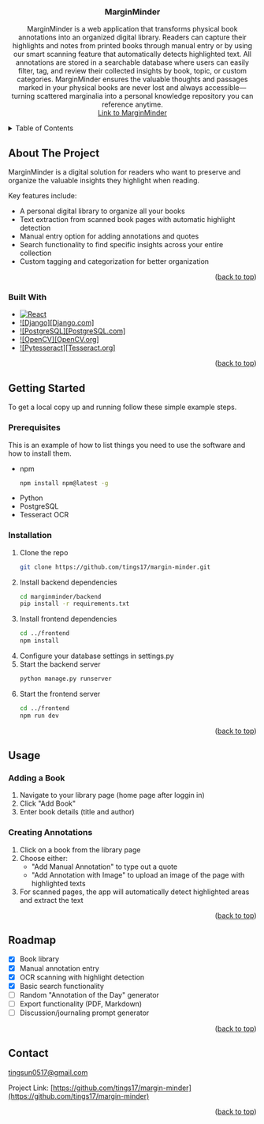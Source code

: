 <h3 align="center">MarginMinder</h3>

  <p align="center">
    MarginMinder is a web application that transforms physical book annotations into an organized digital library. Readers can capture their highlights and notes from printed books through manual entry or by using our smart scanning feature that automatically detects highlighted text. All annotations are stored in a searchable database where users can easily filter, tag, and review their collected insights by book, topic, or custom categories. MarginMinder ensures the valuable thoughts and passages marked in your physical books are never lost and always accessible—turning scattered marginalia into a personal knowledge repository you can reference anytime.
    <br />
    <a href="https://github.com/tings17/margin-minder">Link to MarginMinder</a>
  </p>
</div>


<details>
  <summary>Table of Contents</summary>
  <ol>
    <li>
      <a href="#about-the-project">About The Project</a>
      <ul>
        <li><a href="#built-with">Built With</a></li>
      </ul>
    </li>
    <li>
      <a href="#getting-started">Getting Started</a>
      <ul>
        <li><a href="#prerequisites">Prerequisites</a></li>
        <li><a href="#installation">Installation</a></li>
      </ul>
    </li>
    <li><a href="#usage">Usage</a></li>
    <li><a href="#roadmap">Roadmap</a></li>
    <li><a href="#contact">Contact</a></li>
  </ol>
</details>



## About The Project

MarginMinder is a digital solution for readers who want to preserve and organize the valuable insights they highlight when reading.

Key features include:

* A personal digital library to organize all your books
* Text extraction from scanned book pages with automatic highlight detection
* Manual entry option for adding annotations and quotes
* Search functionality to find specific insights across your entire collection
* Custom tagging and categorization for better organization

<p align="right">(<a href="#readme-top">back to top</a>)</p>



### Built With

* [![React][React.js]][React-url]
* [![Django][Django.com]][Django-url]
* [![PostgreSQL][PostgreSQL.com]][PostgreSQL-url]
* [![OpenCV][OpenCV.org]][OpenCV-url]
* [![Pytesseract][Tesseract.org]][Tesseract-url]
<p align="right">(<a href="#readme-top">back to top</a>)</p>



<!-- GETTING STARTED -->
## Getting Started

To get a local copy up and running follow these simple example steps.

### Prerequisites

This is an example of how to list things you need to use the software and how to install them.
* npm
  ```sh
  npm install npm@latest -g
  ```
* Python 
* PostgreSQL
* Tesseract OCR

### Installation

1. Clone the repo
   ```sh
   git clone https://github.com/tings17/margin-minder.git
   ```
2. Install backend dependencies
   ```sh
   cd marginminder/backend
   pip install -r requirements.txt
   ```
3. Install frontend dependencies
   ```sh
   cd ../frontend
   npm install
   ```
4. Configure your database settings in settings.py
5. Start the backend server
    ```sh
    python manage.py runserver
    ```
6. Start the frontend server
    ```sh
    cd ../frontend
    npm run dev   
    ```

<p align="right">(<a href="#readme-top">back to top</a>)</p>



<!-- USAGE EXAMPLES -->
## Usage

### Adding a Book
1. Navigate to your library page (home page after loggin in)
2. Click "Add Book"
3. Enter book details (title and author)

### Creating Annotations
1. Click on a book from the library page
2. Choose either:
    * "Add Manual Annotation" to type out a quote
    * "Add Annotation with Image" to upload an image of the page with highlighted texts
3. For scanned pages, the app will automatically detect highlighted areas and extract the text

<p align="right">(<a href="#readme-top">back to top</a>)</p>



<!-- ROADMAP -->
## Roadmap

- [X] Book library
- [X] Manual annotation entry
- [X] OCR scanning with highlight detection
- [X] Basic search functionality
- [ ] Random "Annotation of the Day" generator
- [ ] Export functionality (PDF, Markdown)
- [ ] Discussion/journaling prompt generator

<p align="right">(<a href="#readme-top">back to top</a>)</p>

<!-- CONTACT -->
## Contact

tingsun0517@gmail.com

Project Link: [https://github.com/tings17/margin-minder](https://github.com/tings17/margin-minder)

<p align="right">(<a href="#readme-top">back to top</a>)</p>



<!-- MARKDOWN LINKS & IMAGES -->
<!-- https://www.markdownguide.org/basic-syntax/#reference-style-links -->
[React.js]: https://img.shields.io/badge/React-20232A?style=for-the-badge&logo=react&logoColor=61DAFB
[React-url]: https://reactjs.org/
[Django-url]: https://www.djangoproject.com/
[PostgreSQL-url]: https://www.postgresql.org/
[OpenCV-url]: https://opencv.org/
[Tesseract-url]: https://pypi.org/project/pytesseract/